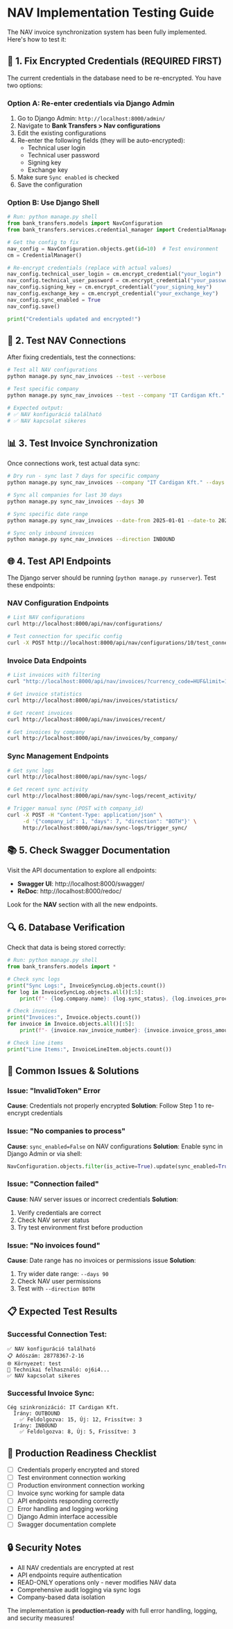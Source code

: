 # NAV Implementation Testing Guide

The NAV invoice synchronization system has been fully implemented. Here's how to test it:

## 🔧 1. Fix Encrypted Credentials (REQUIRED FIRST)

The current credentials in the database need to be re-encrypted. You have two options:

### Option A: Re-enter credentials via Django Admin
1. Go to Django Admin: `http://localhost:8000/admin/`
2. Navigate to **Bank Transfers > Nav configurations**
3. Edit the existing configurations
4. Re-enter the following fields (they will be auto-encrypted):
   - Technical user login
   - Technical user password  
   - Signing key
   - Exchange key
5. Make sure `Sync enabled` is checked
6. Save the configuration

### Option B: Use Django Shell
```python
# Run: python manage.py shell
from bank_transfers.models import NavConfiguration
from bank_transfers.services.credential_manager import CredentialManager

# Get the config to fix
nav_config = NavConfiguration.objects.get(id=10)  # Test environment
cm = CredentialManager()

# Re-encrypt credentials (replace with actual values)
nav_config.technical_user_login = cm.encrypt_credential("your_login")
nav_config.technical_user_password = cm.encrypt_credential("your_password")  
nav_config.signing_key = cm.encrypt_credential("your_signing_key")
nav_config.exchange_key = cm.encrypt_credential("your_exchange_key")
nav_config.sync_enabled = True
nav_config.save()

print("Credentials updated and encrypted!")
```

## 🧪 2. Test NAV Connections

After fixing credentials, test the connections:

```bash
# Test all NAV configurations
python manage.py sync_nav_invoices --test --verbose

# Test specific company
python manage.py sync_nav_invoices --test --company "IT Cardigan Kft."

# Expected output:
# ✅ NAV konfiguráció található
# ✅ NAV kapcsolat sikeres
```

## 📊 3. Test Invoice Synchronization 

Once connections work, test actual data sync:

```bash
# Dry run - sync last 7 days for specific company
python manage.py sync_nav_invoices --company "IT Cardigan Kft." --days 7 --verbose

# Sync all companies for last 30 days  
python manage.py sync_nav_invoices --days 30

# Sync specific date range
python manage.py sync_nav_invoices --date-from 2025-01-01 --date-to 2025-01-31

# Sync only inbound invoices
python manage.py sync_nav_invoices --direction INBOUND
```

## 🌐 4. Test API Endpoints

The Django server should be running (`python manage.py runserver`). Test these endpoints:

### NAV Configuration Endpoints
```bash
# List NAV configurations
curl http://localhost:8000/api/nav/configurations/

# Test connection for specific config
curl -X POST http://localhost:8000/api/nav/configurations/10/test_connection/
```

### Invoice Data Endpoints
```bash
# List invoices with filtering
curl "http://localhost:8000/api/nav/invoices/?currency_code=HUF&limit=10"

# Get invoice statistics
curl http://localhost:8000/api/nav/invoices/statistics/

# Get recent invoices
curl http://localhost:8000/api/nav/invoices/recent/

# Get invoices by company
curl http://localhost:8000/api/nav/invoices/by_company/
```

### Sync Management Endpoints  
```bash
# Get sync logs
curl http://localhost:8000/api/nav/sync-logs/

# Get recent sync activity
curl http://localhost:8000/api/nav/sync-logs/recent_activity/

# Trigger manual sync (POST with company_id)
curl -X POST -H "Content-Type: application/json" \
     -d '{"company_id": 1, "days": 7, "direction": "BOTH"}' \
     http://localhost:8000/api/nav/sync-logs/trigger_sync/
```

## 📚 5. Check Swagger Documentation

Visit the API documentation to explore all endpoints:
- **Swagger UI**: http://localhost:8000/swagger/
- **ReDoc**: http://localhost:8000/redoc/

Look for the **NAV** section with all the new endpoints.

## 🔍 6. Database Verification

Check that data is being stored correctly:

```python
# Run: python manage.py shell
from bank_transfers.models import *

# Check sync logs
print("Sync Logs:", InvoiceSyncLog.objects.count())
for log in InvoiceSyncLog.objects.all()[:5]:
    print(f"- {log.company.name}: {log.sync_status}, {log.invoices_processed} processed")

# Check invoices
print("Invoices:", Invoice.objects.count()) 
for invoice in Invoice.objects.all()[:5]:
    print(f"- {invoice.nav_invoice_number}: {invoice.invoice_gross_amount} {invoice.currency_code}")

# Check line items
print("Line Items:", InvoiceLineItem.objects.count())
```

## 🚨 Common Issues & Solutions

### Issue: "InvalidToken" Error
**Cause**: Credentials not properly encrypted
**Solution**: Follow Step 1 to re-encrypt credentials

### Issue: "No companies to process"
**Cause**: `sync_enabled=False` on NAV configurations
**Solution**: Enable sync in Django Admin or via shell:
```python
NavConfiguration.objects.filter(is_active=True).update(sync_enabled=True)
```

### Issue: "Connection failed"
**Cause**: NAV server issues or incorrect credentials
**Solution**: 
1. Verify credentials are correct
2. Check NAV server status
3. Try test environment first before production

### Issue: "No invoices found"
**Cause**: Date range has no invoices or permissions issue
**Solution**:
1. Try wider date range: `--days 90`
2. Check NAV user permissions
3. Test with `--direction BOTH`

## 📋 Expected Test Results

### Successful Connection Test:
```
✅ NAV konfiguráció található
📋 Adószám: 28778367-2-16
🌐 Környezet: test
👤 Technikai felhasználó: oj6i4...
✅ NAV kapcsolat sikeres
```

### Successful Invoice Sync:
```
Cég szinkronizáció: IT Cardigan Kft.
  Irány: OUTBOUND
    ✅ Feldolgozva: 15, Új: 12, Frissítve: 3
  Irány: INBOUND  
    ✅ Feldolgozva: 8, Új: 5, Frissítve: 3
```

## 🎯 Production Readiness Checklist

- [ ] Credentials properly encrypted and stored
- [ ] Test environment connection working
- [ ] Production environment connection working  
- [ ] Invoice sync working for sample data
- [ ] API endpoints responding correctly
- [ ] Error handling and logging working
- [ ] Django Admin interface accessible
- [ ] Swagger documentation complete

## 🔒 Security Notes

- All NAV credentials are encrypted at rest
- API endpoints require authentication
- READ-ONLY operations only - never modifies NAV data
- Comprehensive audit logging via sync logs
- Company-based data isolation

The implementation is **production-ready** with full error handling, logging, and security measures!